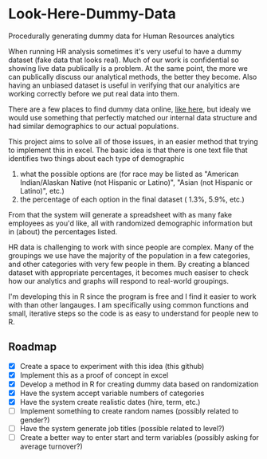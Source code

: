# Look-Here-Dummy-Data
Procedurally generating dummy data for Human Resources analytics


When running HR analysis sometimes it's very useful to have a dummy dataset (fake data that looks real).  Much of our work is confidential so showing live data publically is a problem.  At the same point, the more we can publically discuss our analytical methods, the better they become.  Also having an unbiased dataset is useful in verifying that our analyitics are working correctly before we put real data into them.

There are a few places to find dummy data online, [like here](https://www.aihr.com/blog/hr-data-sets-people-analytics/), but idealy we would use something that perfectly matched our internal data structure and had similar demographics to our actual populations.

This project aims to solve all of those issues, in an easier method that trying to implement this in excel.  The basic idea is that there is one text file that identifies two things about each type of demographic
1) what the possible options are (for race may be listed as "American Indian/Alaskan Native (not Hispanic or Latino)", "Asian (not Hispanic or Latino)", etc.) 
2) the percentage of each option in the final dataset ( 1.3%, 5.9%, etc.)

From that the system will generate a spreadsheet with as many fake employees as you'd like, all with randomized demographic information but in (about) the percentages listed.

HR data is challenging to work with since people are complex.  Many of the groupings we use have the majority of the population in a few categories, and other categories with very few people in them.  By creating a blanced dataset with appropriate percentages, it becomes much easiser to check how our analytics and graphs will respond to real-world groupings.

I'm developing this in R since the program is free and I find it easier to work with than other langauges.  I am specifically using common functions and small, iterative steps so the code is as easy to understand for people new to R.  

## Roadmap

- [X] Create a space to experiment with this idea (this github)
- [X] Implement this as a proof of concept in excel
- [X] Develop a method in R for creating dummy data based on randomization 
- [X] Have the system accept variable numbers of categories
- [X] Have the system create realistic dates (hire, term, etc.)
- [ ] Implement something to create random names (possibly related to gender?)
- [ ] Have the system generate job titles (possible related to level?)
- [ ] Create a better way to enter start and term variables (possibly asking for average turnover?)
